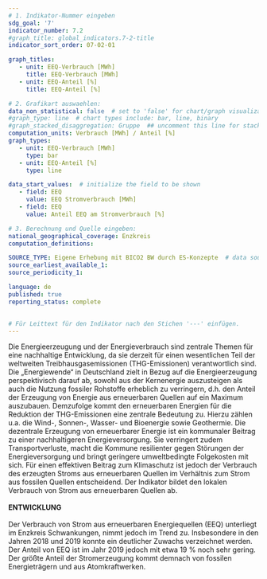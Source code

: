 ```yaml
---
# 1. Indikator-Nummer eingeben 
sdg_goal: '7' 
indicator_number: 7.2
#graph_title: global_indicators.7-2-title
indicator_sort_order: 07-02-01

graph_titles:
   - unit: EEQ-Verbrauch [MWh]
     title: EEQ-Verbrauch [MWh]
   - unit: EEQ-Anteil [%]
     title: EEQ-Anteil [%]

# 2. Grafikart auswaehlen: 
data_non_statistical: false  # set to 'false' for chart/graph visualization 
#graph_type: line  # chart types include: bar, line, binary 
#graph_stacked_disaggregation: Gruppe  ## uncomment this line for stacked bars. eplace 'Geschlecht' with the field of aggregation. 
computation_units: Verbrauch [MWh] / Anteil [%]
graph_types:
   - unit: EEQ-Verbrauch [MWh]
     type: bar
   - unit: EEQ-Anteil [%]
     type: line

data_start_values:  # initialize the field to be shown 
   - field: EEQ
     value: EEQ Stromverbrauch [MWh]
   - field: EEQ
     value: Anteil EEQ am Stromverbrauch [%]

# 3. Berechnung und Quelle eingeben: 
national_geographical_coverage: Enzkreis
computation_definitions: 

SOURCE_TYPE: Eigene Erhebung mit BICO2 BW durch ES-Konzepte  # data source  
source_earliest_available_1: 
source_periodicity_1: 

language: de   
published: true 
reporting_status: complete
 
 
# Für Leittext für den Indikator nach den Stichen '---' einfügen. 
---
```

Die Energieerzeugung und der Energieverbrauch sind zentrale Themen für eine nachhaltige Entwicklung, da sie derzeit für einen wesentlichen Teil der weltweiten Treibhausgasemissionen (THG-Emissionen) verantwortlich sind. Die „Energiewende“ in Deutschland zielt in Bezug auf die Energieerzeugung perspektivisch darauf ab, sowohl aus der Kernenergie auszusteigen als auch die Nutzung fossiler Rohstoffe erheblich zu verringern, d.h. den Anteil der Erzeugung von Energie aus erneuerbaren Quellen auf ein Maximum auszubauen. Demzufolge kommt den erneuerbaren Energien für die Reduktion der THG-Emissionen eine zentrale Bedeutung zu. Hierzu zählen u.a. die Wind-, Sonnen-, Wasser- und Bioenergie sowie Geothermie. Die dezentrale Erzeugung von erneuerbarer Energie ist ein kommunaler Beitrag zu einer nachhaltigeren Energieversorgung. Sie verringert zudem Transportverluste, macht die Kommune resilienter gegen Störungen der Energieversorgung und bringt geringere umweltbedingte Folgekosten mit sich. Für einen effektiven Beitrag zum Klimaschutz ist jedoch der Verbrauch des erzeugten Stroms aus erneuerbaren Quellen im Verhältnis zum Strom aus fossilen Quellen entscheidend. Der Indikator bildet den lokalen Verbrauch von Strom aus erneuerbaren Quellen ab. <br>
<br>
**ENTWICKLUNG** <br>
<br>
Der Verbrauch von Strom aus erneuerbaren Energiequellen (EEQ) unterliegt im Enzkreis Schwankungen, nimmt jedoch im Trend zu. Insbesondere in den Jahren 2018 und 2019 konnte ein deutlicher Zuwachs verzeichnet werden. Der Anteil von EEQ ist im Jahr 2019 jedoch mit etwa 19 % noch sehr gering. Der größte Anteil der Stromerzeugung kommt demnach von fossilen Energieträgern und aus Atomkraftwerken.

